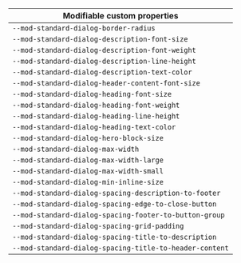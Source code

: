 | Modifiable custom properties                            |
| ------------------------------------------------------- |
| `--mod-standard-dialog-border-radius`                   |
| `--mod-standard-dialog-description-font-size`           |
| `--mod-standard-dialog-description-font-weight`         |
| `--mod-standard-dialog-description-line-height`         |
| `--mod-standard-dialog-description-text-color`          |
| `--mod-standard-dialog-header-content-font-size`        |
| `--mod-standard-dialog-heading-font-size`               |
| `--mod-standard-dialog-heading-font-weight`             |
| `--mod-standard-dialog-heading-line-height`             |
| `--mod-standard-dialog-heading-text-color`              |
| `--mod-standard-dialog-hero-block-size`                 |
| `--mod-standard-dialog-max-width`                       |
| `--mod-standard-dialog-max-width-large`                 |
| `--mod-standard-dialog-max-width-small`                 |
| `--mod-standard-dialog-min-inline-size`                 |
| `--mod-standard-dialog-spacing-description-to-footer`   |
| `--mod-standard-dialog-spacing-edge-to-close-button`    |
| `--mod-standard-dialog-spacing-footer-to-button-group`  |
| `--mod-standard-dialog-spacing-grid-padding`            |
| `--mod-standard-dialog-spacing-title-to-description`    |
| `--mod-standard-dialog-spacing-title-to-header-content` |
